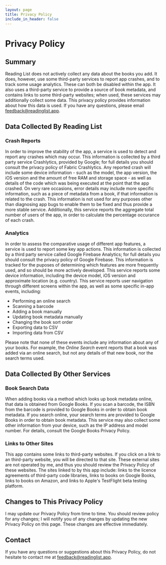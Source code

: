 ```yaml
---
layout: page
title: Privacy Policy
include_in_header: false
---
```


# Privacy Policy

## Summary
Reading List does not actively collect any data about the books you add. It does, however, use some third-party services to report app crashes, and to track some usage analytics. These can both be disabled within the app. It also uses a third-party service to provide a source of book metadata, and contains links to some third-party websites; when used, these services may additionally collect some data. This privacy policy provides information about how this data is used. If you have any questions, please email feedback@readinglist.app.

## Data Collected By Reading List
### Crash Reports
In order to improve the stability of the app, a service is used to detect and report any crashes which may occur. This information is collected by a third party service Crashlytics, provided by Google; for full details you should consult the privacy policy of Fabric Crashlytics. Any reported crash will include some device information - such as the model, the app version, the iOS version and the amount of free RAM and storage space - as well as details of the code which was being executed at the point that the app crashed. On very rare occasions, error details may include more specific information, such as a piece of metadata from a book, if that information is related to the crash. This information is not used for any purposes other than diagnosing app bugs to enable them to be fixed and thus provide a more stable service. Additionally, this service reports the aggregate total number of users of the app, in order to calculate the percentage occurance of each crash.

### Analytics
In order to assess the comparative usage of different app features, a service is used to report some key app actions. This information is collected by a third party service called Google Firebase Analytics; for full details you should consult the privacy policy of Google Firebase. This information is tracked for the puposes of determining which features are more frequently used, and so should be more actively developed. This service reports some device information, including the device model, iOS version and approximate location (e.g. country). This service reports user navigation through different screens within the app, as well as some specific in-app events, including:

- Performing an online search
- Scanning a barcode
- Adding a book manually
- Updating book metadata manually
- Changing the book sort order
- Exporting data to CSV
- Importing data from CSV

Please note that none of these events include any information about any of your books. For example, the _Online Search_ event reports that a book was added via an online search, but not any details of that new book, nor the search terms used.

## Data Collected By Other Services

### Book Search Data
When adding books via a method which looks up book metadata online, that data is obtained from Google Books. If you scan a barcode, the ISBN from the barcode is provided to Google Books in order to obtain book metadata. If you search online, your search terms are provided to Google Books in order to obtain book metadata. This service may also collect some other information from your device, such as the IP address and model number. For details, consult the Google Books Privacy Policy.

### Links to Other Sites
This app contains some links to third-party websites. If you click on a link to an third-party website, you will be directed to that site. These external sites are not operated by me, and thus you should review the Privacy Policy of these websites. The sites linked to by this app include: links to the licence agreements of third-party code libraries, links to books on Google Books, links to books on Amazon, and links to Apple's TestFlight beta testing platform.

## Changes to This Privacy Policy
I may update our Privacy Policy from time to time. You should review policy for any changes; I will notify you of any changes by updating the new Privacy Policy on this page. These changes are effective immediately.

## Contact
If you have any questions or suggestions about this Privacy Policy, do not hesitate to contact me at feedback@readinglist.app.